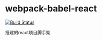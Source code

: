 # webpack-babel-react

[![Build Status](https://travis-ci.org/neove/webpack-babel-react.png?branch=master)](https://travis-ci.org/neove/webpack-babel-react
)

搭建的react项目脚手架
